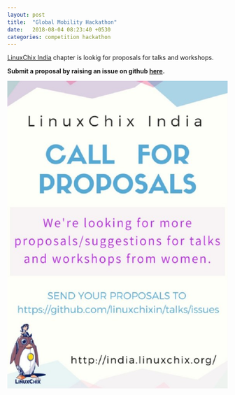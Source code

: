 ```yaml
---
layout: post
title:  "Global Mobility Hackathon"
date:   2018-08-04 08:23:40 +0530
categories: competition hackathon
---
```

[LinuxChix India](http://india.linuxchix.org/) chapter is lookig for proposals for talks and workshops.


__Submit a proposal by raising an issue on github [here](https://github.com/linuxchixin/talks).__


![Poster for LinuxChix CFP](/images/linuxchix.jpg)
